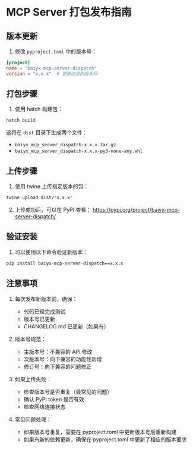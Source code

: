 # MCP Server 打包发布指南

## 版本更新

1. 修改 `pyproject.toml` 中的版本号：
```toml
[project]
name = "baiyx-mcp-server-dispatch"
version = "x.x.x"  # 更新这里的版本号
```

## 打包步骤

1. 使用 hatch 构建包：
```bash
hatch build
```
这将在 `dist` 目录下生成两个文件：
- `baiyx_mcp_server_dispatch-x.x.x.tar.gz`
- `baiyx_mcp_server_dispatch-x.x.x-py3-none-any.whl`

## 上传步骤

1. 使用 twine 上传指定版本的包：
```bash
twine upload dist/*x.x.x*
```

2. 上传成功后，可以在 PyPI 查看：
https://pypi.org/project/baiyx-mcp-server-dispatch/

## 验证安装

1. 可以使用以下命令验证新版本：
```bash
pip install baiyx-mcp-server-dispatch==x.x.x
```

## 注意事项

1. 每次发布新版本前，确保：
   - 代码已经完成测试
   - 版本号已更新
   - CHANGELOG.md 已更新（如果有）

2. 版本号规范：
   - 主版本号：不兼容的 API 修改
   - 次版本号：向下兼容的功能性新增
   - 修订号：向下兼容的问题修正

3. 如果上传失败：
   - 检查版本号是否重复（最常见的问题）
   - 确认 PyPI token 是否有效
   - 检查网络连接状态

4. 常见问题处理：
   - 如果版本号重复，需要在 pyproject.toml 中更新版本号后重新构建
   - 如果有新的依赖更新，确保在 pyproject.toml 中更新了相应的版本要求 